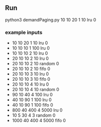 ## Run
python3 demandPaging.py 10 10 20 1 10 lru 0

### example inputs
- 10 10 20 1 10 lru 0
- 10 10 10 1 100 lru 0
- 10 10 10 2 10 lru 0
- 20 10 10 2 10 lru 0
- 20 10 10 2 10 random 0
- 20 10 10 2 10 fifo 0
- 20 10 10 3 10 lru 0
- 20 10 10 3 10 fifo 0
- 20 10 10 4 10 lru 0
- 20 10 10 4 10 random 0
- 90 10 40 4 100 lru 0
- 40 10 90 1 100 lru 0
- 40 10 90 1 100 fifo 0
- 800 40 400 4 5000 lru 0
- 10 5 30 4 3 random 0
- 1000 40 400 4 5000 fifo 0
